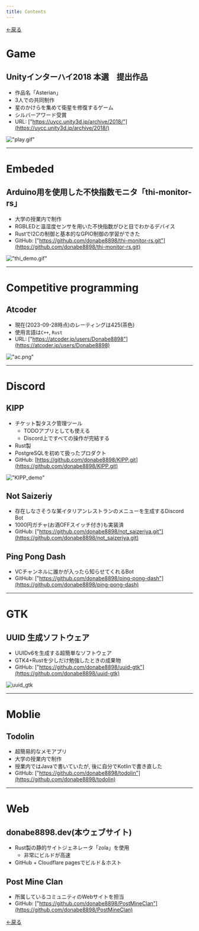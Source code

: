 ```yaml
---
title: Contents
---
```


[←戻る](../)

# Game

## Unityインターハイ2018 本選　提出作品

- 作品名「Asterian」
- 3人での共同制作
- 星のかけらを集めて衛星を修復するゲーム
- シルバーアワード受賞
- URL: ["https://uycc.unity3d.jp/archive/2018/"](https://uycc.unity3d.jp/archive/2018/)

!["play.gif"](/Asterial.gif)

---

# Embeded

## Arduino用を使用した不快指数モニタ「thi-monitor-rs」

- 大学の授業内で制作
- RGBLEDと温湿度センサを用いた不快指数がひと目でわかるデバイス
- RustでI2Cの制御と基本的なGPIO制御の学習ができた
- GitHub: ["https://github.com/donabe8898/thi-monitor-rs.git"](https://github.com/donabe8898/thi-monitor-rs.git)

!["thi_demo.gif"](/thi-monitor-rs.gif)

---

# Competitive programming

## Atcoder

- 現在(2023-09-28時点)のレーティングは425(茶色)
- 使用言語は`C++`, `Rust`
- URL: ["https://atcoder.jp/users/Donabe8898"](https://atcoder.jp/users/Donabe8898)

!["ac.png"](/atcoder.png)

---

# Discord

## KIPP

- チケット製タスク管理ツール
  - TODOアプリとしても使える
  - Discord上ですべての操作が完結する
- Rust製
- PostgreSQLを初めて扱ったプロダクト
- GitHub: [https://github.com/donabe8898/KIPP.git](https://github.com/donabe8898/KIPP.git)

!["KIPP_demo"](/KIPP_demoGIF.gif)

## Not Saizeriy

- 存在しなさそうな某イタリアンレストランのメニューを生成するDiscord Bot
- 1000円ガチャ(お酒OFFスイッチ付き)も実装済
- GitHub: ["https://github.com/donabe8898/not_saizeriya.git"](https://github.com/donabe8898/not_saizeriya.git)

## Ping Pong Dash

- VCチャンネルに誰かが入ったら知らせてくれるBot
- GitHub: ["https://github.com/donabe8898/ping-pong-dash"](https://github.com/donabe8898/ping-pong-dash)

---

# GTK

## UUID 生成ソフトウェア

- UUIDv6を生成する超簡単なソフトウェア
- GTK4+Rustを少しだけ勉強したときの成果物
- GitHub: ["https://github.com/donabe8898/uuid-gtk"](https://github.com/donabe8898/uuid-gtk)

![uuid_gtk](/uuid.gif)

---

# Moblie

## Todolin

- 超簡易的なメモアプリ
- 大学の授業内で制作
- 授業内ではJavaで書いていたが, 後に自分でKotlinで書き直した
- GitHub: ["https://github.com/donabe8898/todolin"](https://github.com/donabe8898/todolin)

---

# Web

## donabe8898.dev(本ウェブサイト)

- Rust製の静的サイトジェネレータ「zola」を使用
  - 非常にビルドが高速
- GitHub + Cloudflare pagesでビルド＆ホスト

## Post Mine Clan

- 所属しているコミュニティのWebサイトを担当
- GitHub: ["https://github.com/donabe8898/PostMineClan"](https://github.com/donabe8898/PostMineClan)

[←戻る](../)
